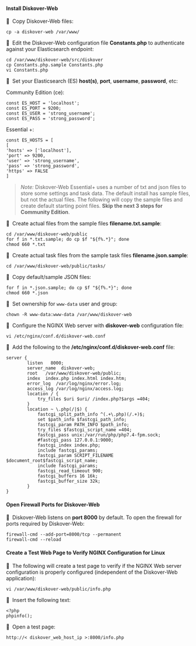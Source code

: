 #### Install Diskover-Web

🔴 &nbsp;Copy Diskover-Web files:
```
cp -a diskover-web /var/www/
```

🔴 &nbsp;Edit the Diskover-Web configuration file **Constants.php** to authenticate against your Elasticsearch endpoint:
```
cd /var/www/diskover-web/src/diskover
cp Constants.php.sample Constants.php
vi Constants.php
```

🔴 &nbsp;Set your Elasticsearch (ES) **host(s)**, **port**, **username**, **password**, etc:

Community Edition (ce):
```
const ES_HOST = 'localhost';
const ES_PORT = 9200;
const ES_USER = 'strong_username';
const ES_PASS = 'strong_password';
```

Essential +:
```
const ES_HOSTS = [
[
'hosts' => ['localhost'],
'port' => 9200,
'user' => 'strong_username',
'pass' => 'strong_password',
'https' => FALSE
]
```

>_Note:_ Diskover-Web Essential+ uses a number of txt and json files to store some settings and task data. The default install has sample files, but not the actual files. The following will copy the sample files and create default starting point files. **Skip the next 3 steps for Community Edition**.

🔴 &nbsp;Create actual files from the sample files **filename.txt.sample**:
```
cd /var/www/diskover-web/public
for f in *.txt.sample; do cp $f "${f%.*}"; done
chmod 660 *.txt
```

🔴 &nbsp;Create actual task files from the sample task files **filename.json.sample**:
```
cd /var/www/diskover-web/public/tasks/
```

🔴 &nbsp;Copy default/sample JSON files:
```
for f in *.json.sample; do cp $f "${f%.*}"; done
chmod 660 *.json
```

🔴 &nbsp;Set ownership for `www-data` user and group:
```
chown -R www-data:www-data /var/www/diskover-web
```

🔴 &nbsp;Configure the NGINX Web server with **diskover-web** configuration file:
```
vi /etc/nginx/conf.d/diskover-web.conf
```

🔴 &nbsp;Add the following to the **/etc/nginx/conf.d/diskover-web.conf** file:

```
server {
        listen   8000;
        server_name  diskover-web;
        root   /var/www/diskover-web/public;
        index  index.php index.html index.htm;
        error_log  /var/log/nginx/error.log;
        access_log /var/log/nginx/access.log;
        location / {
            try_files $uri $uri/ /index.php?$args =404;
        }
        location ~ \.php(/|$) {
            fastcgi_split_path_info ^(.+\.php)(/.+)$;
            set $path_info $fastcgi_path_info;
            fastcgi_param PATH_INFO $path_info;
            try_files $fastcgi_script_name =404; 
            fastcgi_pass unix:/var/run/php/php7.4-fpm.sock;
            #fastcgi_pass 127.0.0.1:9000;
            fastcgi_index index.php;
            include fastcgi_params;
            fastcgi_param SCRIPT_FILENAME $document_root$fastcgi_script_name;
            include fastcgi_params;
            fastcgi_read_timeout 900;
            fastcgi_buffers 16 16k;
            fastcgi_buffer_size 32k;
        }
}
```

#### Open Firewall Ports for Diskover-Web

🔴 &nbsp;Diskover-Web listens on **port 8000** by default. To open the firewall for ports required by Diskover-Web:
```
firewall-cmd --add-port=8000/tcp --permanent
firewall-cmd --reload
```

#### Create a Test Web Page to Verify NGINX Configuration for Linux

🔴 &nbsp;The following will create a test page to verify if the NGINX Web server configuration is properly configured (independent of the Diskover-Web application):
```
vi /var/www/diskover-web/public/info.php
```

🔴 &nbsp;Insert the following text:
```
<?php
phpinfo();
```

🔴 &nbsp;Open a test page:
```
http://< diskover_web_host_ip >:8000/info.php

```
